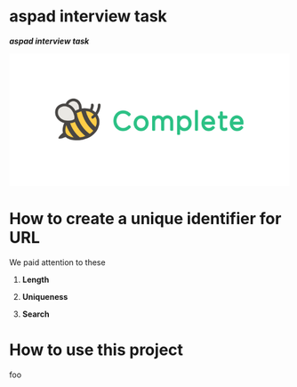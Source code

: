 # aspad interview task
<b><var>aspad interview task</var></b>

<div>
  <img
      src="/data/download.png"
      alt="aspad interview task | task completed"
      style="max-width:100%;"
  />
</div>

# How to create a unique identifier for URL
<div>
We paid attention to these
  
  1. **Length**
  
  2. **Uniqueness**
  
  3. **Search**
</div>

# How to use this project
foo
